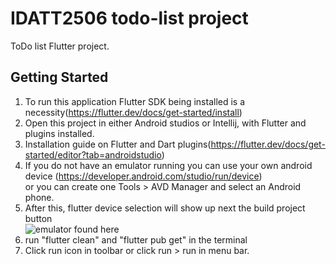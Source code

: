 # IDATT2506 todo-list project

ToDo list Flutter project.

## Getting Started

1. To run this application Flutter SDK being installed is a necessity(https://flutter.dev/docs/get-started/install)
2. Open this project in either Android studios or Intellij, with Flutter and plugins installed.
3. Installation guide on Flutter and Dart plugins(https://flutter.dev/docs/get-started/editor?tab=androidstudio)
4. If you do not have an emulator running you can use your own android device
   (https://developer.android.com/studio/run/device)
   <br/>or you can create one Tools > AVD Manager and select an Android phone.
5. After this, flutter device selection will show up next the build project button<br/>
   ![emulator found here](readmeimg/emulator.png)
6. run "flutter clean" and "flutter pub get" in the terminal
7. Click run icon in toolbar or click run > run in menu bar.